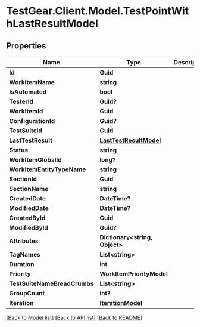# TestGear.Client.Model.TestPointWithLastResultModel

## Properties

Name | Type | Description | Notes
------------ | ------------- | ------------- | -------------
**Id** | **Guid** |  | [optional] 
**WorkItemName** | **string** |  | [optional] 
**IsAutomated** | **bool** |  | [optional] 
**TesterId** | **Guid?** |  | [optional] 
**WorkItemId** | **Guid** |  | [optional] 
**ConfigurationId** | **Guid?** |  | [optional] 
**TestSuiteId** | **Guid** |  | [optional] 
**LastTestResult** | [**LastTestResultModel**](LastTestResultModel.md) |  | [optional] 
**Status** | **string** |  | [optional] 
**WorkItemGlobalId** | **long?** |  | [optional] 
**WorkItemEntityTypeName** | **string** |  | [optional] 
**SectionId** | **Guid** |  | [optional] 
**SectionName** | **string** |  | [optional] 
**CreatedDate** | **DateTime?** |  | [optional] 
**ModifiedDate** | **DateTime?** |  | [optional] 
**CreatedById** | **Guid** |  | [optional] 
**ModifiedById** | **Guid?** |  | [optional] 
**Attributes** | **Dictionary&lt;string, Object&gt;** |  | [optional] 
**TagNames** | **List&lt;string&gt;** |  | [optional] 
**Duration** | **int** |  | [optional] 
**Priority** | **WorkItemPriorityModel** |  | [optional] 
**TestSuiteNameBreadCrumbs** | **List&lt;string&gt;** |  | [optional] 
**GroupCount** | **int?** |  | [optional] 
**Iteration** | [**IterationModel**](IterationModel.md) |  | [optional] 

[[Back to Model list]](../README.md#documentation-for-models) [[Back to API list]](../README.md#documentation-for-api-endpoints) [[Back to README]](../README.md)


